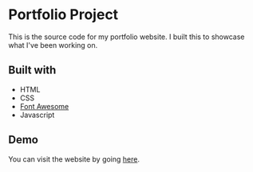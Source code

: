 # Portfolio Project

This is the source code for my portfolio website. I built this to showcase what I've been working on.

## Built with

* HTML
* CSS
* [Font Awesome](https://fontawesome.com/)
* Javascript

## Demo

You can visit the website by going [here](https://sangeethamt.github.io).
